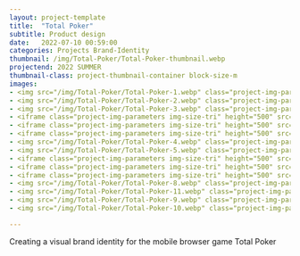 ```yaml
---
layout: project-template
title:  "Total Poker"
subtitle: Product design
date:   2022-07-10 00:59:00
categories: Projects Brand-Identity
thumbnail: /img/Total-Poker/Total-Poker-thumbnail.webp
projectend: 2022 SUMMER
thumbnail-class: project-thumbnail-container block-size-m
images:
- <img src="/img/Total-Poker/Total-Poker-1.webp" class="project-img-parameters img-size-full" alt="Total-Poker-1">
- <img src="/img/Total-Poker/Total-Poker-2.webp" class="project-img-parameters img-size-full" alt="Total-Poker-2">
- <img src="/img/Total-Poker/Total-Poker-3.webp" class="project-img-parameters img-size-full" alt="Total-Poker-3">
- <iframe class="project-img-parameters img-size-tri" height="500" src="https://player.vimeo.com/video/753957793?h=5fc4e5fcff&amp;badge=0&amp;autopause=0&amp&autoplay=1&muted=1&loop=1;player_id=0&amp;app_id=58479" frameborder="0" allow="autoplay; fullscreen; picture-in-picture" allowfullscreen title="3.mp4"></iframe>
- <iframe class="project-img-parameters img-size-tri" height="500" src="https://player.vimeo.com/video/753958062?h=5fc4e5fcff&amp;badge=0&amp;autopause=0&amp&autoplay=1&muted=1&loop=1;player_id=0&amp;app_id=58479" frameborder="0" allow="autoplay; fullscreen; picture-in-picture" allowfullscreen title="3.mp4"></iframe>
- <iframe class="project-img-parameters img-size-tri" height="500" src="https://player.vimeo.com/video/753958269?h=5fc4e5fcff&amp;badge=0&amp;autopause=0&amp&autoplay=1&muted=1&loop=1;player_id=0&amp;app_id=58479" frameborder="0" allow="autoplay; fullscreen; picture-in-picture" allowfullscreen title="3.mp4"></iframe>
- <img src="/img/Total-Poker/Total-Poker-4.webp" class="project-img-parameters img-size-full" alt="Total-Poker-4">
- <img src="/img/Total-Poker/Total-Poker-5.webp" class="project-img-parameters img-size-full" alt="Total-Poker-5">
- <iframe class="project-img-parameters img-size-tri" height="500" src="https://player.vimeo.com/video/753958586?h=5fc4e5fcff&amp;badge=0&amp;autopause=0&amp&autoplay=1&muted=1&loop=1;player_id=0&amp;app_id=58479" frameborder="0" allow="autoplay; fullscreen; picture-in-picture" allowfullscreen title="3.mp4"></iframe>
- <iframe class="project-img-parameters img-size-tri" height="500" src="https://player.vimeo.com/video/753958773?h=5fc4e5fcff&amp;badge=0&amp;autopause=0&amp&autoplay=1&muted=1&loop=1;player_id=0&amp;app_id=58479" frameborder="0" allow="autoplay; fullscreen; picture-in-picture" allowfullscreen title="3.mp4"></iframe>
- <iframe class="project-img-parameters img-size-tri" height="500" src="https://player.vimeo.com/video/753958987?h=5fc4e5fcff&amp;badge=0&amp;autopause=0&amp&autoplay=1&muted=1&loop=1;player_id=0&amp;app_id=58479" frameborder="0" allow="autoplay; fullscreen; picture-in-picture" allowfullscreen title="3.mp4"></iframe>
- <img src="/img/Total-Poker/Total-Poker-8.webp" class="project-img-parameters img-size-full" alt="Total-Poker-8">
- <img src="/img/Total-Poker/Total-Poker-11.webp" class="project-img-parameters img-size-full" alt="Total-Poker-11">
- <img src="/img/Total-Poker/Total-Poker-9.webp" class="project-img-parameters img-size-full" alt="Total-Poker-9">
- <img src="/img/Total-Poker/Total-Poker-10.webp" class="project-img-parameters img-size-full" alt="Total-Poker-10">

---
```


Creating a visual brand identity for the mobile browser game Total Poker